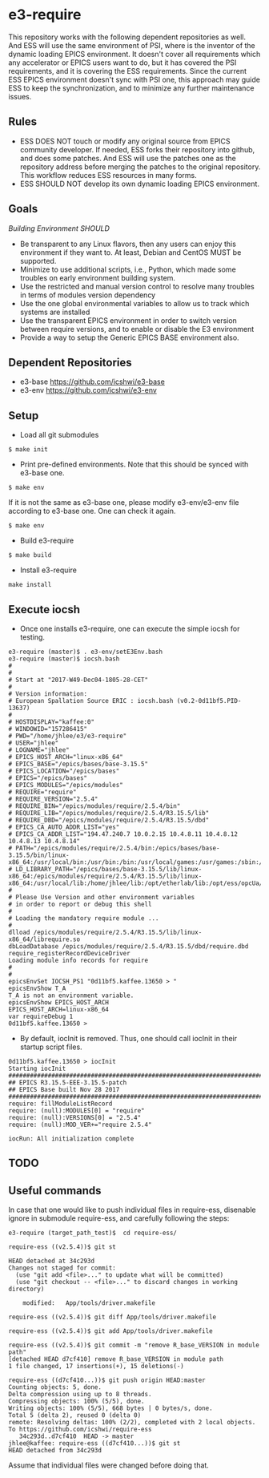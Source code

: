 # e3-require

This repository works with the following dependent repositories as well. And ESS will use the same environment of PSI, where is the inventor of the dynamic loading EPICS environment. It doesn't cover all requirements which any accelerator or EPICS users want to do, but it has covered the PSI requirements, and it is covering the ESS requirements. Since the current ESS EPICS environment doesn't sync with PSI one, this approach may guide ESS to keep the synchronization, and to minimize any further maintenance issues.

## Rules
* ESS DOES NOT touch or modify any original source from EPICS community developer. If needed, ESS forks their repository into github, and does some patches. And ESS will use the patches one as the repository address before merging the patches to the original repository. This workflow reduces ESS resources in many forms.
* ESS SHOULD NOT develop its own dynamic loading EPICS environment.

## Goals

*Building Environment SHOULD*
* Be transparent to any Linux flavors, then any users can enjoy this environment if they want to. At least, Debian and CentOS MUST be supported. 
* Minimize to use additional scripts, i.e., Python, which made some troubles on early environment building system.
* Use the restricted and manual version control to resolve many troubles in terms of modules version dependency
* Use the one global environmental variables to allow us to track which systems are installed
* Use the transparent EPICS environment in order to switch version between require versions, and to enable or disable the E3 environment
* Provide a way to setup the Generic EPICS BASE environment also. 

## Dependent Repositories

* e3-base https://github.com/icshwi/e3-base 
* e3-env  https://github.com/icshwi/e3-env

## Setup

* Load all git submodules

```
$ make init
```

* Print pre-defined environments. Note that this should be synced with e3-base one. 
```
$ make env
```
If it is not the same as e3-base one, please modify e3-env/e3-env file according to e3-base one.
One can check it again.

```
$ make env
```

* Build e3-require
```
$ make build
```

* Install e3-require
```
make install
```

## Execute iocsh
* Once one installs e3-require, one can execute the simple iocsh for testing. 


```
e3-require (master)$ . e3-env/setE3Env.bash
e3-require (master)$ iocsh.bash 
#
#
# Start at "2017-W49-Dec04-1805-28-CET"
#
# Version information:
# European Spallation Source ERIC : iocsh.bash (v0.2-0d11bf5.PID-13637)
#
# HOSTDISPLAY="kaffee:0"
# WINDOWID="157286415"
# PWD="/home/jhlee/e3/e3-require"
# USER="jhlee"
# LOGNAME="jhlee"
# EPICS_HOST_ARCH="linux-x86_64"
# EPICS_BASE="/epics/bases/base-3.15.5"
# EPICS_LOCATION="/epics/bases"
# EPICS="/epics/bases"
# EPICS_MODULES="/epics/modules"
# REQUIRE="require"
# REQUIRE_VERSION="2.5.4"
# REQUIRE_BIN="/epics/modules/require/2.5.4/bin"
# REQUIRE_LIB="/epics/modules/require/2.5.4/R3.15.5/lib"
# REQUIRE_DBD="/epics/modules/require/2.5.4/R3.15.5/dbd"
# EPICS_CA_AUTO_ADDR_LIST="yes"
# EPICS_CA_ADDR_LIST="194.47.240.7 10.0.2.15 10.4.8.11 10.4.8.12 10.4.8.13 10.4.8.14"
# PATH="/epics/modules/require/2.5.4/bin:/epics/bases/base-3.15.5/bin/linux-x86_64:/usr/local/bin:/usr/bin:/bin:/usr/local/games:/usr/games:/sbin:/home/jhlee/bin:/opt/etherlab/bin:/opt/etherlab/sbin:/opt/ess/opcUa/bin"
# LD_LIBRARY_PATH="/epics/bases/base-3.15.5/lib/linux-x86_64:/epics/modules/require/2.5.4/R3.15.5/lib/linux-x86_64:/usr/local/lib:/home/jhlee/lib:/opt/etherlab/lib:/opt/ess/opcUa/lib"
#
# Please Use Version and other environment variables
# in order to report or debug this shell
#
# Loading the mandatory require module ... 
# 
dlload /epics/modules/require/2.5.4/R3.15.5/lib/linux-x86_64/librequire.so
dbLoadDatabase /epics/modules/require/2.5.4/R3.15.5/dbd/require.dbd
require_registerRecordDeviceDriver
Loading module info records for require
# 
# 
epicsEnvSet IOCSH_PS1 "0d11bf5.kaffee.13650 > "
epicsEnvShow T_A
T_A is not an environment variable.
epicsEnvShow EPICS_HOST_ARCH
EPICS_HOST_ARCH=linux-x86_64
var requireDebug 1
0d11bf5.kaffee.13650 > 

```

* By default, iocInit is removed. Thus, one should call iocInit in their startup script files.

```
0d11bf5.kaffee.13650 > iocInit
Starting iocInit
############################################################################
## EPICS R3.15.5-EEE-3.15.5-patch
## EPICS Base built Nov 28 2017
############################################################################
require: fillModuleListRecord
require: (null):MODULES[0] = "require"
require: (null):VERSIONS[0] = "2.5.4"
require: (null):MOD_VER+="require 2.5.4"

iocRun: All initialization complete
```

## TODO

## Useful commands

In case that one would like to push individual files in require-ess, disenable ignore in submodule require-ess, and carefully following the steps:

```
e3-require (target_path_test)$  cd require-ess/

require-ess ((v2.5.4))$ git st

HEAD detached at 34c293d
Changes not staged for commit:
  (use "git add <file>..." to update what will be committed)
  (use "git checkout -- <file>..." to discard changes in working directory)

	modified:   App/tools/driver.makefile

require-ess ((v2.5.4))$ git diff App/tools/driver.makefile

require-ess ((v2.5.4))$ git add App/tools/driver.makefile

require-ess ((v2.5.4))$ git commit -m "remove R_base_VERSION in module path"
[detached HEAD d7cf410] remove R_base_VERSION in module path
1 file changed, 17 insertions(+), 15 deletions(-)

require-ess ((d7cf410...))$ git push origin HEAD:master
Counting objects: 5, done.
Delta compression using up to 8 threads.
Compressing objects: 100% (5/5), done.
Writing objects: 100% (5/5), 668 bytes | 0 bytes/s, done.
Total 5 (delta 2), reused 0 (delta 0)
remote: Resolving deltas: 100% (2/2), completed with 2 local objects.
To https://github.com/icshwi/require-ess
   34c293d..d7cf410  HEAD -> master
jhlee@kaffee: require-ess ((d7cf410...))$ git st
HEAD detached from 34c293d
```
Assume that individual files were changed before doing that.

